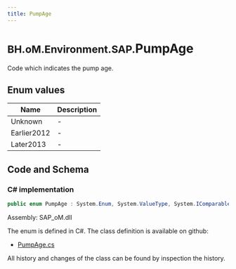 ```yaml
---
title: PumpAge
---
```


# <small>BH.oM.Environment.SAP.</small>**PumpAge**

Code which indicates the pump age.

## Enum values

| Name            | Description                                                    |
|-----------------|----------------------------------------------------------------|
| Unknown |  -  |
| Earlier2012 |  -  |
| Later2013 |  -  |


## Code and Schema

### C# implementation

``` C# title="C#"
public enum PumpAge : System.Enum, System.ValueType, System.IComparable, System.ISpanFormattable, System.IFormattable, System.IConvertible
```

Assembly: SAP_oM.dll

The enum is defined in C#. The class definition is available on github:

- [PumpAge.cs](https://github.com/BHoM/SAP_Toolkit/blob/develop/SAP_oM/Enums\PumpAge.cs)

All history and changes of the class can be found by inspection the history.
